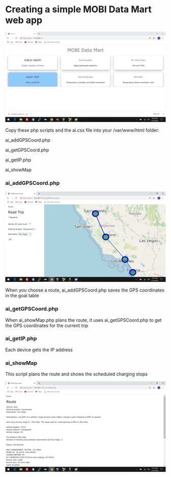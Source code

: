 <h1>Creating a simple MOBI Data Mart web app</h1>

<img src="images/MobiDataMart_v2.png">

Copy these php scripts and the ai.css file into your /var/www/html folder:

ai_addGPSCoord.php

ai_getGPSCoord.php

ai_getIP.php

ai_showMap


<h3>ai_addGPSCoord.php</h3>

<img src="images/An-4.png">

When you choose a route, ai_addGPSCoord.php saves the GPS coordinates in the goal table


<h3>ai_getGPSCoord.php</h3>

When ai_showMap.php plans the route, it uses ai_getGPSCoord.php to get the GPS coordinates for the current trip


<h3>ai_getIP.php</h3>

Each device gets the IP address


<h3>ai_showMap</h3>

This script plans the route and shows the scheduled charging stops

<img src="images/Sac-SanDiego-itinerary.png">


